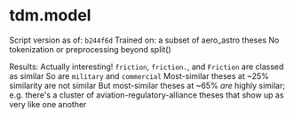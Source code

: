 # tdm.model

Script version as of: `b244f6d`
Trained on: a subset of aero_astro theses
No tokenization or preprocessing beyond split()

Results:
Actually interesting!
`friction`, `friction.`, and `Friction` are classed as similar
So are `military` and `commercial`
Most-similar theses at ~25% similarity are not similar
But most-similar theses at ~65% *are* highly similar; e.g. there's a cluster of aviation-regulatory-alliance theses that show up as very like one another
